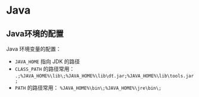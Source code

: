 # Java

## Java环境的配置
Java 环境变量的配置：

- `JAVA_HOME` 指向 JDK 的路径
- `CLASS_PATH` 的路径常用： `.;%JAVA_HOME%\lib\;%JAVA_HOME%\lib\dt.jar;%JAVA_HOME%\lib\tools.jar;`
- `PATH` 的路径常用： `%JAVA_HOME%\bin\;%JAVA_HOME%\jre\bin\;`